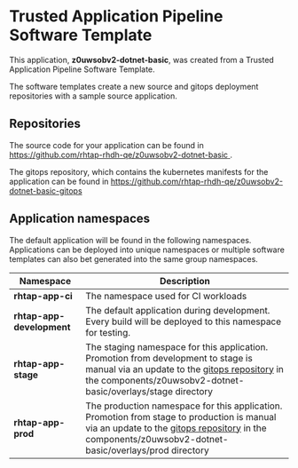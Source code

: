 # Trusted Application Pipeline Software Template

This application, **z0uwsobv2-dotnet-basic**, was created from a Trusted Application Pipeline Software Template.

The software templates create a new source and gitops deployment repositories with a sample source application. 

## Repositories

The source code for your application can be found in [https://github.com/rhtap-rhdh-qe/z0uwsobv2-dotnet-basic ](https://github.com/rhtap-rhdh-qe/z0uwsobv2-dotnet-basic ).
 
The gitops repository, which contains the kubernetes manifests for the application can be found in 
[https://github.com/rhtap-rhdh-qe/z0uwsobv2-dotnet-basic-gitops ](https://github.com/rhtap-rhdh-qe/z0uwsobv2-dotnet-basic-gitops ) 

## Application namespaces 

The default application will be found in the following namespaces. Applications can be deployed into unique namespaces or multiple software templates can also bet generated into the same group namespaces.  

|  Namespace   |  Description   |  
| -------- | -------- |
| **rhtap-app-ci** | The namespace used for CI workloads |
| **rhtap-app-development** | The default application during development. Every build will be deployed to this namespace for testing. |
| **rhtap-app-stage** | The staging namespace for this application. Promotion from development to stage is manual via an update to the [gitops repository](https://github.com/rhtap-rhdh-qe/z0uwsobv2-dotnet-basic-gitops ) in the components/z0uwsobv2-dotnet-basic/overlays/stage directory |
| **rhtap-app-prod** | The production namespace for this application. Promotion from stage to production is manual via an update to the [gitops repository](https://github.com/rhtap-rhdh-qe/z0uwsobv2-dotnet-basic-gitops ) in the components/z0uwsobv2-dotnet-basic/overlays/prod directory |